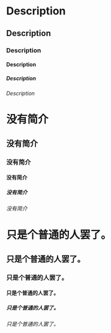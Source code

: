 # Description
## Description
### Description
#### Description
##### Description
###### Description
# 没有简介
## 没有简介
### 没有简介
#### 没有简介
##### 没有简介
###### 没有简介
# 只是个普通的人罢了。
## 只是个普通的人罢了。
### 只是个普通的人罢了。
#### 只是个普通的人罢了。
##### 只是个普通的人罢了。
###### 只是个普通的人罢了。

